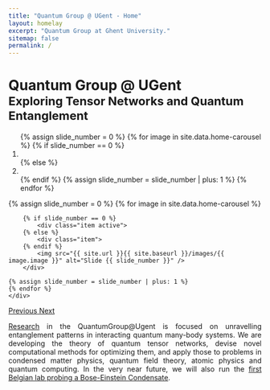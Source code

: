 ```yaml
---
title: "Quantum Group @ UGent - Home"
layout: homelay
excerpt: "Quantum Group at Ghent University."
sitemap: false
permalink: /
---
```

<div class="page-header">
<h1>
Quantum Group @ UGent<br>
<small>Exploring Tensor Networks and Quantum Entanglement</small>
</h1>
</div>
<div markdown="0" id="home-carousel" class="carousel slide" data-ride="carousel" data-interval="10000" data-pause="null" data-keyboard="true" >
    <!-- Menu -->
    <ol class="carousel-indicators">
        {% assign slide_number = 0 %}
        {% for image in site.data.home-carousel %}
        {% if slide_number == 0 %}
            <li data-target="#home-carousel" data-slide-to="{{ slide_number }}" class="active"></li>
        {% else %}
        <li data-target="#home-carousel" data-slide-to="{{ slide_number }}"></li>
        {% endif %}
        {% assign slide_number = slide_number | plus: 1 %}
        {% endfor %}
    </ol>
    <!-- Items -->
    <div class="carousel-inner">
    {% assign slide_number = 0 %}
    {% for image in site.data.home-carousel %}

        {% if slide_number == 0 %}
            <div class="item active">
        {% else %}
            <div class="item">
        {% endif %}
            <img src="{{ site.url }}{{ site.baseurl }}/images/{{ image.image }}" alt="Slide {{ slide_number }}" />
        </div>

    {% assign slide_number = slide_number | plus: 1 %}
    {% endfor %}
    </div>
  <a class="left carousel-control" href="#home-carousel" role="button" data-slide="prev">
    <span class="glyphicon glyphicon-chevron-left" aria-hidden="true"></span>
    <span class="sr-only">Previous</span>
  </a>
  <a class="right carousel-control" href="#home-carousel" role="button" data-slide="next">
    <span class="glyphicon glyphicon-chevron-right" aria-hidden="true"></span>
    <span class="sr-only">Next</span>
  </a>
</div>
<div align="justify">
<p class="lead"><a href="/research/">Research</a> in the QuantumGroup@Ugent is focused on unravelling entanglement patterns in interacting quantum many-body systems.  We are developing the theory of quantum tensor networks, devise novel computational methods for optimizing them, and apply those to problems in condensed matter physics, quantum field theory, atomic physics and quantum computing. In the very near future, we will also run the <a href="/bec/">first Belgian lab probing a Bose-Einstein Condensate</a>.</p>
</div>

